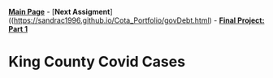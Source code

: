 [**Main Page**](https://sandrac1996.github.io/Cota_Portfolio/) - [**Next Assigment**]((https://sandrac1996.github.io/Cota_Portfolio/govDebt.html) - [**Final Project: Part 1**](https://sandrac1996.github.io/Cota_Portfolio/FP1.html)

# King County **Covid Cases**

<div class="flourish-embed flourish-chart" data-src="visualisation/5255807"><script src="https://public.flourish.studio/resources/embed.js"></script></div>
